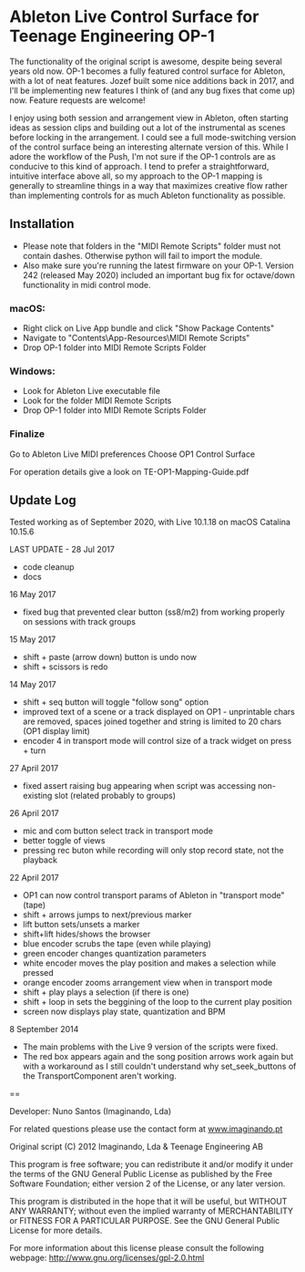 # Ableton Live Control Surface for Teenage Engineering OP-1 

The functionality of the original script is awesome, despite being several years old now. OP-1 becomes a fully featured control surface for Ableton, with a lot of neat features. Jozef built some nice additions back in 2017, and I'll be implementing new features I think of (and any bug fixes that come up) now. Feature requests are welcome!

I enjoy using both session and arrangement view in Ableton, often starting ideas as session clips and building out a lot of the instrumental as scenes before locking in the arrangement. I could see a full mode-switching version of the control surface being an interesting alternate version of this. While I adore the workflow of the Push, I'm not sure if the OP-1 controls are as conducive to this kind of approach. I tend to prefer a straightforward, intuitive interface above all, so my approach to the OP-1 mapping is generally to streamline things in a way that maximizes creative flow rather than implementing controls for as much Ableton functionality as possible.

## Installation

- Please note that folders in the "MIDI Remote Scripts" folder must not contain dashes. Otherwise python will fail to import the module.
- Also make sure you're running the latest firmware on your OP-1. Version 242 (released May 2020) included an important bug fix for octave/down functionality in midi control mode.

### macOS:

* Right click on Live App bundle and click "Show Package Contents"
* Navigate to "Contents\App-Resources\MIDI Remote Scripts"
* Drop OP-1 folder into MIDI Remote Scripts Folder

### Windows:

* Look for Ableton Live executable file
* Look for the folder MIDI Remote Scripts
* Drop OP-1 folder into MIDI Remote Scripts Folder

### Finalize

 Go to Ableton Live MIDI preferences
 Choose OP1 Control Surface

For operation details give a look on TE-OP1-Mapping-Guide.pdf

## Update Log
Tested working as of September 2020, with Live 10.1.18 on macOS Catalina 10.15.6 

LAST UPDATE - 28 Jul 2017
- code cleanup
- docs

16 May 2017
- fixed bug that prevented clear button (ss8/m2) from working properly on sessions with track groups

15 May 2017
- shift + paste (arrow down) button is undo now
- shift + scissors is redo

14 May 2017
- shift + seq button will toggle "follow song" option
- improved text of a scene or a track displayed on OP1 - unprintable chars are removed, spaces joined together and string is limited to 20 chars (OP1 display limit)
- encoder 4 in transport mode will control size of a track widget on press + turn

27 April 2017
- fixed assert raising bug appearing when script was accessing non-existing slot (related probably to groups)

26 April 2017
- mic and com button select track in transport mode
- better toggle of views
- pressing rec buton while recording will only stop record state, not the playback

22 April 2017
- OP1 can now control transport params of Ableton in "transport mode" (tape)
- shift + arrows jumps to next/previous marker
- lift button sets/unsets a marker
- shift+lift hides/shows the browser
- blue encoder scrubs the tape (even while playing)
- green encoder changes quantization parameters
- white encoder moves the play position and makes a selection while pressed
- orange encoder zooms arrangement view when in transport mode
- shift + play plays a selection (if there is one)
- shift + loop in sets the beggining of the loop to the current play position
- screen now displays play state, quantization and BPM

8 September 2014

- The main problems with the Live 9 version of the scripts were fixed.
- The red box appears again and the song position arrows work again but with a workaround as I still couldn't understand why set_seek_buttons of the TransportComponent aren't working.

==

Developer: Nuno Santos (Imaginando, Lda)

For related questions please use the contact form at www.imaginando.pt

Original script (C) 2012 Imaginando, Lda & Teenage Engineering AB
   
This program is free software; you can redistribute it and/or
modify it under the terms of the GNU General Public License
as published by the Free Software Foundation; either version 2
of the License, or any later version.

This program is distributed in the hope that it will be useful,
but WITHOUT ANY WARRANTY; without even the implied warranty of
MERCHANTABILITY or FITNESS FOR A PARTICULAR PURPOSE.  See the
GNU General Public License for more details.

For more information about this license please consult the
following webpage: http://www.gnu.org/licenses/gpl-2.0.html
